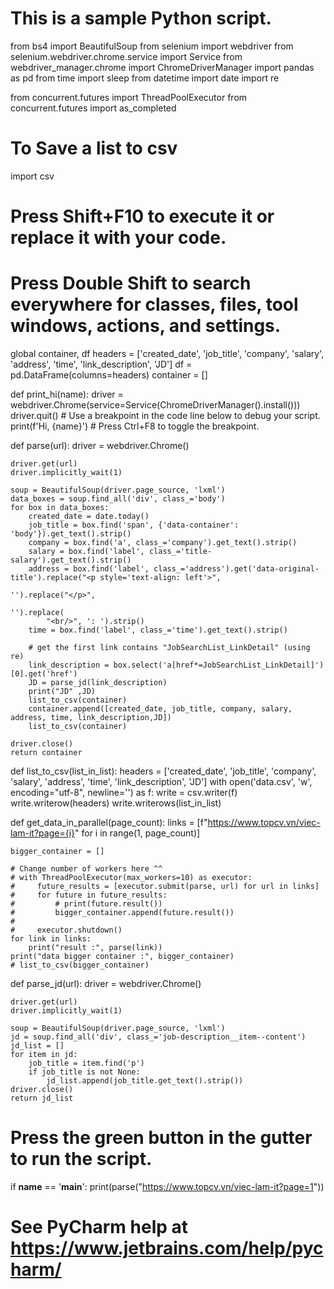 # This is a sample Python script.
from bs4 import BeautifulSoup
from selenium import webdriver
from selenium.webdriver.chrome.service import Service
from webdriver_manager.chrome import ChromeDriverManager
import pandas as pd
from time import sleep
from datetime import date
import re

from concurrent.futures import ThreadPoolExecutor
from concurrent.futures import as_completed

# To Save a list to csv
import csv

# Press Shift+F10 to execute it or replace it with your code.
# Press Double Shift to search everywhere for classes, files, tool windows, actions, and settings.
global container, df
headers = ['created_date', 'job_title', 'company', 'salary', 'address', 'time', 'link_description', 'JD']
df = pd.DataFrame(columns=headers)
container = []


def print_hi(name):
    driver = webdriver.Chrome(service=Service(ChromeDriverManager().install()))
    driver.quit()
    # Use a breakpoint in the code line below to debug your script.
    print(f'Hi, {name}')  # Press Ctrl+F8 to toggle the breakpoint.


def parse(url):
    driver = webdriver.Chrome()

    driver.get(url)
    driver.implicitly_wait(1)

    soup = BeautifulSoup(driver.page_source, 'lxml')
    data_boxes = soup.find_all('div', class_='body')
    for box in data_boxes:
        created_date = date.today()
        job_title = box.find('span', {'data-container': 'body'}).get_text().strip()
        company = box.find('a', class_='company').get_text().strip()
        salary = box.find('label', class_='title-salary').get_text().strip()
        address = box.find('label', class_='address').get('data-original-title').replace("<p style='text-align: left'>",
                                                                                         '').replace("</p>",
                                                                                                     '').replace(
            "<br/>", ': ').strip()
        time = box.find('label', class_='time').get_text().strip()

        # get the first link contains "JobSearchList_LinkDetail" (using re)
        link_description = box.select('a[href*=JobSearchList_LinkDetail]')[0].get('href')
        JD = parse_jd(link_description)
        print("JD" ,JD)
        list_to_csv(container)
        container.append([created_date, job_title, company, salary, address, time, link_description,JD])
        list_to_csv(container)

    driver.close()
    return container


def list_to_csv(list_in_list):
    headers = ['created_date', 'job_title', 'company', 'salary', 'address', 'time', 'link_description', 'JD']
    with open('data.csv', 'w', encoding="utf-8", newline='') as f:
        write = csv.writer(f)
        write.writerow(headers)
        write.writerows(list_in_list)


def get_data_in_parallel(page_count):
    links = [f"https://www.topcv.vn/viec-lam-it?page={i}" for i in range(1, page_count)]

    bigger_container = []

    # Change number of workers here ^^
    # with ThreadPoolExecutor(max_workers=10) as executor:
    #     future_results = [executor.submit(parse, url) for url in links]
    #     for future in future_results:
    #         # print(future.result())
    #         bigger_container.append(future.result())
    #
    #     executor.shutdown()
    for link in links:
        print("result :", parse(link))
    print("data bigger container :", bigger_container)
    # list_to_csv(bigger_container)


def parse_jd(url):
    driver = webdriver.Chrome()

    driver.get(url)
    driver.implicitly_wait(1)

    soup = BeautifulSoup(driver.page_source, 'lxml')
    jd = soup.find_all('div', class_='job-description__item--content')
    jd_list = []
    for item in jd:
        job_title = item.find('p')
        if job_title is not None:
            jd_list.append(job_title.get_text().strip())
    driver.close()
    return jd_list


# Press the green button in the gutter to run the script.
if __name__ == '__main__':
    print(parse("https://www.topcv.vn/viec-lam-it?page=1"))


# See PyCharm help at https://www.jetbrains.com/help/pycharm/
